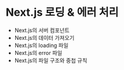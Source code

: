 # Next.js 로딩 & 에러 처리

- Next.js의 서버 컴포넌트
- Next.js의 데이터 가져오기
- Next.js의 loading 파일
- Next.js의 error 파일
- Next.js의 파일 구조와 중첩 규칙